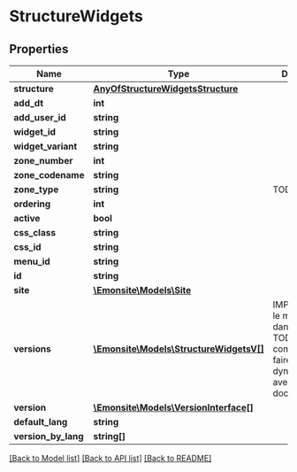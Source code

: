 # StructureWidgets

## Properties
Name | Type | Description | Notes
------------ | ------------- | ------------- | -------------
**structure** | [**AnyOfStructureWidgetsStructure**](AnyOfStructureWidgetsStructure.md) |  | [optional] 
**add_dt** | **int** |  | [optional] 
**add_user_id** | **string** |  | [optional] 
**widget_id** | **string** |  | [optional] 
**widget_variant** | **string** |  | [optional] 
**zone_number** | **int** |  | [optional] 
**zone_codename** | **string** |  | [optional] 
**zone_type** | **string** | TODO enum | [optional] 
**ordering** | **int** |  | [optional] 
**active** | **bool** |  | [optional] 
**css_class** | **string** |  | [optional] 
**css_id** | **string** |  | [optional] 
**menu_id** | **string** |  | [optional] 
**id** | **string** |  | [optional] 
**site** | [**\Emonsite\Models\Site**](Site.md) |  | [optional] 
**versions** | [**\Emonsite\Models\StructureWidgetsV[]**](StructureWidgetsV.md) | IMPLEMENTEZ le mapping dans l&#x27;entity TODO trouver comment le faire dynamiquement avec un listener doctrine | [optional] 
**version** | [**\Emonsite\Models\VersionInterface[]**](VersionInterface.md) |  | [optional] 
**default_lang** | **string** |  | [optional] 
**version_by_lang** | **string[]** |  | [optional] 

[[Back to Model list]](../../README.md#documentation-for-models) [[Back to API list]](../../README.md#documentation-for-api-endpoints) [[Back to README]](../../README.md)

